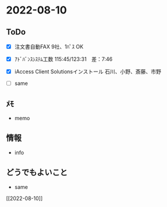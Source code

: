 # 2022-08-10

## ToDo
- [x] 注文書自動FAX 9社、1ﾊﾟｽ OK
- [x] ｱﾄﾞﾊﾞﾝｽｼｽﾃﾑ工数 115:45/123:31　差：7:46
- [x] iAccess Client Solutionsインストール 石川、小野、斎藤、市野
- [ ] same


## ﾒﾓ
- memo


## 情報
- info


## どうでもよいこと
- same


[[2022-08-10]]

